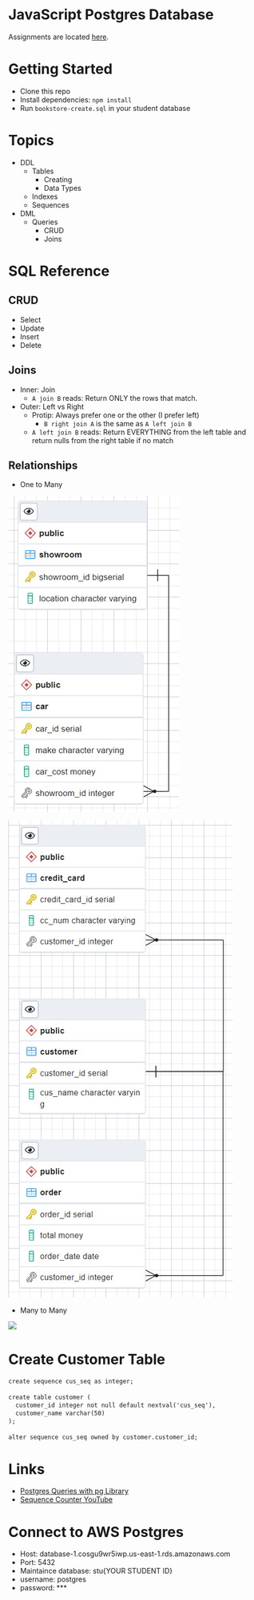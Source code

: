 # JavaScript Postgres Database

Assignments are located [here](./assignments.md).

# Getting Started
- Clone this repo
- Install dependencies: `npm install`
- Run `bookstore-create.sql` in your student database

# Topics
- DDL
  - Tables
    - Creating
	- Data Types
  - Indexes
  - Sequences
- DML
  - Queries
    - CRUD
	- Joins

# SQL Reference
## CRUD
- Select
- Update
- Insert
- Delete

## Joins
- Inner: Join
  - `A join B` reads: Return ONLY the rows that match.
- Outer: Left vs Right
  - Protip: Always prefer one or the other (I prefer left)
    - `B right join A` is the same as `A left join B`
  - `A left join B` reads: Return EVERYTHING from the left table and return nulls from the right table if no match

## Relationships
- One to Many

![](./docs/onetomany-1.png)

![](./docs/onetomany-2.png)

- Many to Many

![](manytomany-2.png)

# Create Customer Table
```
create sequence cus_seq as integer;

create table customer (
  customer_id integer not null default nextval('cus_seq'),
  customer_name varchar(50)
);
				
alter sequence cus_seq owned by customer.customer_id;

```


# Links
- [Postgres Queries with pg Library](https://onestepcode.com/postgres-nodejs-tutorial/)
- [Sequence Counter YouTube](https://youtu.be/hpL9C5FWIRk)

# Connect to AWS Postgres
- Host: database-1.cosgu9wr5iwp.us-east-1.rds.amazonaws.com
- Port: 5432
- Maintaince database: stu{YOUR STUDENT ID}
- username: postgres
- password: ***

